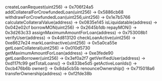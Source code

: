 createLoanRequest(uint256) -> 0x706f24a5
addCollateralForCrowfundedLoan(uint256) -> 0x5886cb68
withdrawForCrowfundedLoan(uint256,uint256) -> 0x1e7b5766
calculateCollateralValue(address) -> 0x0835e145
isLiquidatable(address) -> 0x042e02cf
borrowMON(uint256) -> 0x2645b1db
repayMON() -> 0x3d263c33
assignMaximumAmountForLoan(address) -> 0x753008b1
verifyUser(address) -> 0x4d813120
checkLoanActive(uint256) -> 0xe8627e24
markLoanInactive(uint256) -> 0x5a0ca55e
getLoanCollateral(uint256) -> 0x010d5730
getMaximumAmountForLoan(address) -> 0xe3fede90
getLoanBorrower(uint256) -> 0x3ef0a2f7
getVerifiedUser(address) -> 0xd117fc99
getTotalLoans() -> 0x833be5d5
getActiveLoanIds() -> 0xcb476b6b
owner() -> 0x8da5cb5b
renounceOwnership() -> 0x715018a6
transferOwnership(address) -> 0xf2fde38b